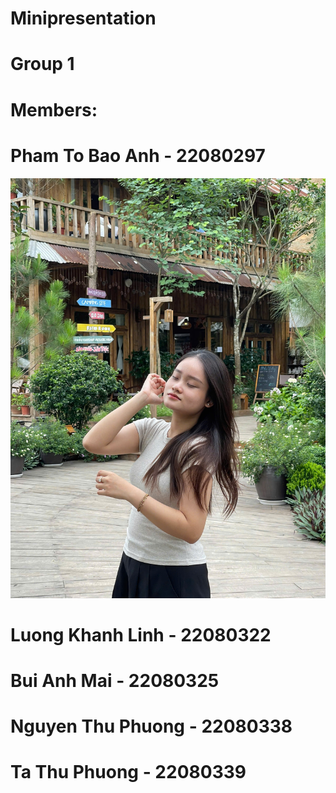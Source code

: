 # Minipresentation
# Group 1 
# Members: 
# Pham To Bao Anh - 22080297
![](image/B.jpg)
# Luong Khanh Linh - 22080322
# Bui Anh Mai - 22080325
# Nguyen Thu Phuong - 22080338
# Ta Thu Phuong - 22080339
